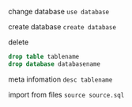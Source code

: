 change database 
`use database`

create database 
`create database`

delete
```sql
drop table tablename
drop database databasename
```

meta infomation 
`desc tablename`

import from files 
`source source.sql`
